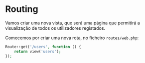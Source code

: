 # Routing

Vamos criar uma nova vista, que será uma página que permitirá a visualização de todos os utilizadores registados.

Comecemos por criar uma nova rota, no ficheiro `routes/web.php`:

```php
Route::get('/users', function () {
    return view('users');
});
```


